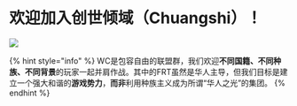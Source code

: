 # 欢迎加入创世倾域（Chuangshi）！

![](.gitbook/assets/chuang-shi-logo.png)

{% hint style="info" %}
WC是包容自由的联盟群，我们欢迎**不同国籍、不同种族、不同背景**的玩家一起并肩作战。其中的FRT虽然是华人主导，但我们目标是建立一个强大和谐的**游戏势力**，**而非**利用种族主义成为所谓“华人之光”的集团。
{% endhint %}



